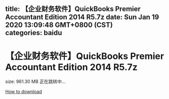 
title: 【企业财务软件】QuickBooks Premier Accountant Edition 2014 R5.7z
date: Sun Jan 19 2020 13:09:48 GMT+0800 (CST)    
categories: baidu
---

# 【企业财务软件】QuickBooks Premier Accountant Edition 2014 R5.7z
size: 961.30 MB
 正在跳转中...
 

[How to download](https://bpcam.bemobtrk.com/go/2ceec3aa-1ca2-46d6-b9ff-aaa5c184517c?jno=843)